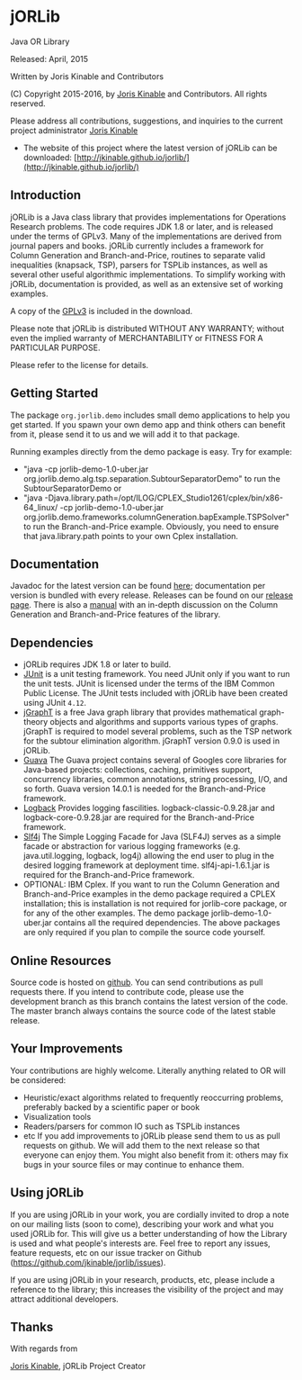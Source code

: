 # jORLib
Java OR Library

Released: April, 2015</p>

Written by Joris Kinable and Contributors

(C) Copyright 2015-2016, by [Joris Kinable](mailto:jkinable@cs.cmu.edu) and Contributors. All rights
reserved.

Please address all contributions, suggestions, and inquiries to the current project administrator [Joris Kinable](mailto:jkinable@cs.cmu.edu)

- The website of this project where the latest version of jORLib can be downloaded: [http://jkinable.github.io/jorlib/](http://jkinable.github.io/jorlib/)

## Introduction ##

jORLib is a Java class library that provides implementations for Operations Research problems. The code requires JDK 1.8 or later, and is released under the terms of GPLv3. Many of the implementations are derived from journal papers and books. jORLib currently includes a framework for Column Generation and Branch-and-Price, routines to separate valid inequalities (knapsack, TSP), parsers for TSPLib instances, as well as several other useful algorithmic implementations. To simplify working with jORLib, documentation is provided, as well as an extensive set of working examples.

A copy of the [GPLv3](LICENSE) is included in the download.

Please note that jORLib is distributed WITHOUT ANY WARRANTY; without even the implied warranty of MERCHANTABILITY or FITNESS FOR A PARTICULAR PURPOSE.

Please refer to the license for details.


## Getting Started ##

The package `org.jorlib.demo` includes small demo applications to help you get started. If you spawn your own demo app and think others can benefit from it, please send it to us and we will add it to that package.</p>
Running examples directly from the demo package is easy. Try for example:
- "java -cp jorlib-demo-1.0-uber.jar org.jorlib.demo.alg.tsp.separation.SubtourSeparatorDemo" to run the SubtourSeparatorDemo
or
- "java -Djava.library.path=/opt/ILOG/CPLEX_Studio1261/cplex/bin/x86-64_linux/ -cp jorlib-demo-1.0-uber.jar org.jorlib.demo.frameworks.columnGeneration.bapExample.TSPSolver" to run the Branch-and-Price example. Obviously, you need to ensure that java.library.path points to your own Cplex installation.

## Documentation ##
Javadoc for the latest version can be found [here](http://jkinable.github.io/jorlib/apidocs/); documentation per version is bundled with every release. Releases can be found on our [release page](https://github.com/jkinable/jorlib/releases). There is also a [manual](http://jkinable.github.io/jorlib/manual/manual.pdf) with an in-depth discussion on the Column Generation and Branch-and-Price features of the library.

## Dependencies ##

- jORLib requires JDK 1.8 or later to build.
- [JUnit](http://www.junit.org) is a unit testing framework. You need JUnit only if you want to run the unit tests.  JUnit is licensed under the terms of the IBM Common Public License.  The JUnit tests included with jORLib have been created using JUnit `4.12`.
- [jGraphT](http://jgrapht.org/) is a free Java graph library that provides mathematical graph-theory objects and algorithms and supports various types of graphs. jGraphT is required to model several problems, such as the TSP network for the subtour elimination algorithm. jGraphT version 0.9.0 is used in jORLib. 
- [Guava](https://code.google.com/p/guava-libraries/) The Guava project contains several of Googles core libraries for Java-based projects: collections, caching, primitives support, concurrency libraries, common annotations, string processing, I/O, and so forth. Guava version 14.0.1 is needed for the Branch-and-Price framework.
- [Logback](http://logback.qos.ch/) Provides logging fascilities. logback-classic-0.9.28.jar and logback-core-0.9.28.jar are required for the Branch-and-Price framework.
- [Slf4j](http://www.slf4j.org/) The Simple Logging Facade for Java (SLF4J) serves as a simple facade or abstraction for various logging frameworks (e.g. java.util.logging, logback, log4j) allowing the end user to plug in the desired logging framework at deployment time. slf4j-api-1.6.1.jar is required for the Branch-and-Price framework.
- OPTIONAL: IBM Cplex. If you want to run the Column Generation and Branch-and-Price examples in the demo package required a CPLEX installation; this is installation is not required for jorlib-core package, or for any of the other examples.
The demo package jorlib-demo-1.0-uber.jar contains all the required dependencies. The above packages are only required if you plan to compile the source code yourself. 

## Online Resources ##

Source code is hosted on [github](https://github.com/jkinable/jorlib). You can send contributions as pull requests there. If you intend to contribute code, please use the development branch as this branch contains the latest version of the code. The master branch always contains the source code of the latest stable release.

## Your Improvements ##
Your contributions are highly welcome. Literally anything related to OR will be considered:
- Heuristic/exact algorithms related to frequently reoccurring problems, preferably backed by a scientific paper or book
- Visualization tools
- Readers/parsers for common IO such as TSPLib instances
- etc
If you add improvements to jORLib please send them to us as pull requests on github. We will add them to the next release so that everyone can enjoy them. You might also benefit from it: others may fix bugs in your source files or may continue to enhance them.

## Using jORLib ##
If you are using jORLib in your work, you are cordially invited to drop a note on our mailing lists (soon to come), describing your work and what you used jORLib for. This will give us a better understanding of how the Library is used and what people's interests are. Feel free to report any issues, feature requests, etc on our issue tracker on Github (https://github.com/jkinable/jorlib/issues).

If you are using jORLib in your research, products, etc, please include a reference to the library; this increases the visibility of the project and may attract additional developers.

## Thanks ##

With regards from

[Joris Kinable](mailto:jkinable@cs.cmu.edu), jORLib Project Creator

